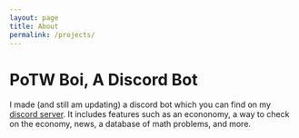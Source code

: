 ```yaml
---
layout: page
title: About
permalink: /projects/
---
```


# PoTW Boi, A Discord Bot
I made (and still am updating) a discord bot which you can find on my [discord server](https://discord.com/invite/XHTaYtv). It includes features such as an econonomy, a way to check on the economy, news, a database of math problems, and more.

